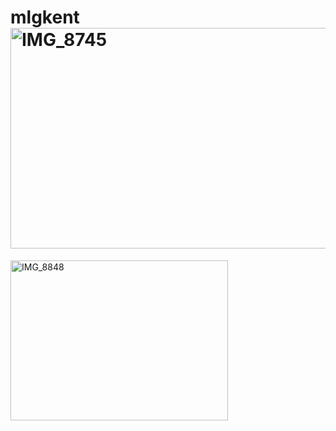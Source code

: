 # mlgkent<img width="538" height="353" alt="IMG_8745" src="https://github.com/user-attachments/assets/06dbdfa2-43a5-4900-9c5a-208c234f0e83" />
<img width="348" height="256" alt="IMG_8848" src="https://github.com/user-attachments/assets/7fed5b1a-1190-403d-a08d-be32edcfd765" />
